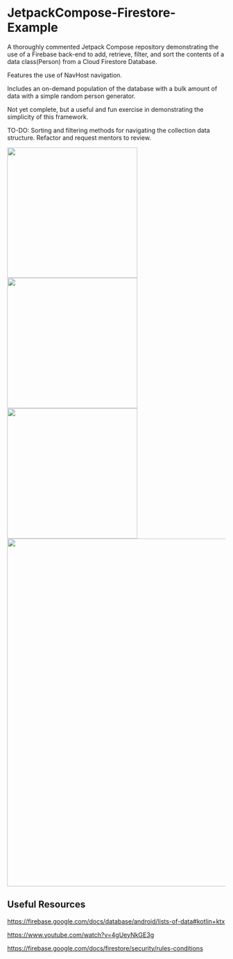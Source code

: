 # JetpackCompose-Firestore-Example
A thoroughly commented Jetpack Compose repository demonstrating the use of a Firebase back-end to add, retrieve, filter, and sort the contents of a data class(Person) from a Cloud Firestore Database. 

Features the use of NavHost navigation.

Includes an on-demand population of the database with a bulk amount of data with a simple random person generator.

Not yet complete, but a useful and fun exercise in demonstrating the simplicity of this framework.

TO-DO: Sorting and filtering methods for navigating the collection data structure. Refactor and request mentors to review.

<img src="https://user-images.githubusercontent.com/77797048/131256252-6643177a-fdf0-4313-a493-539c0bf354e2.png" width="300">
<img src="https://user-images.githubusercontent.com/77797048/131256236-56a93fcb-7c03-429d-b357-bde5f3051645.png" width="300">
<img src="https://user-images.githubusercontent.com/77797048/131256262-04a2338a-ab93-4b27-91ec-9d9860eb7580.png" width="300">
<img src="https://user-images.githubusercontent.com/77797048/130904297-3951cd36-e508-4b03-bdbe-2d0984ae7cc8.png" width="800">





## Useful Resources
https://firebase.google.com/docs/database/android/lists-of-data#kotlin+ktx

https://www.youtube.com/watch?v=4gUeyNkGE3g

https://firebase.google.com/docs/firestore/security/rules-conditions
